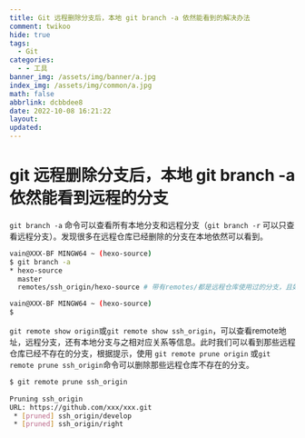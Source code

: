 ```yaml
---
title: Git 远程删除分支后，本地 git branch -a 依然能看到的解决办法
comment: twikoo
hide: true
tags:
  - Git
categories:
  - - 工具
banner_img: /assets/img/banner/a.jpg
index_img: /assets/img/common/a.jpg
math: false
abbrlink: dcbbdee8
date: 2022-10-08 16:21:22
layout:
updated:
---
```


# git 远程删除分支后，本地 git branch -a 依然能看到远程的分支

 `git branch -a` 命令可以查看所有本地分支和远程分支（`git branch -r` 可以只查看远程分支）。发现很多在远程仓库已经删除的分支在本地依然可以看到。

```bash
vain@XXX-BF MINGW64 ~ (hexo-source)
$ git branch -a
* hexo-source
  master
  remotes/ssh_origin/hexo-source # 带有remotes/都是远程仓库使用过的分支，且如果开启颜色显示的话，会红色显示

vain@XXX-BF MINGW64 ~ (hexo-source)
$
```

 `git remote show origin`或`git remote show ssh_origin`，可以查看remote地址，远程分支，还有本地分支与之相对应关系等信息。此时我们可以看到那些远程仓库已经不存在的分支，根据提示，使用 `git remote prune origin` 或`git remote prune ssh_origin`命令可以删除那些远程仓库不存在的分支。

```bash
$ git remote prune ssh_origin
 
Pruning ssh_origin
URL: https://github.com/xxx/xxx.git
 * [pruned] ssh_origin/develop
 * [pruned] ssh_origin/right
```
